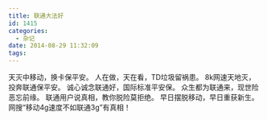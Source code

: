 ```yaml
---
title: 联通大法好
id: 1415
categories:
  - 杂记
date: 2014-08-29 11:32:09
tags:
---
```


天灭中移动，换卡保平安。
人在做，天在看，TD垃圾留祸患。
8k网速天地灭，投奔联通保平安。
诚心诚念联通好，国际标准平安保。
众生都为联通来，现世险恶忘前缘。
联通用户说真相，教你脱险莫拒绝。
早日摆脱移动，早日重获新生。
网搜“移动4g速度不如联通3g”有真相！